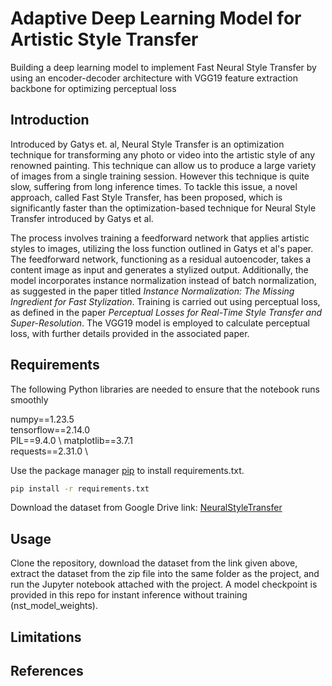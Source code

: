 # Adaptive Deep Learning Model for Artistic Style Transfer

Building a deep learning model to implement Fast Neural Style Transfer by using an encoder-decoder architecture with VGG19 feature extraction backbone for optimizing perceptual loss

## Introduction

Introduced by Gatys et. al, Neural Style Transfer is an optimization technique for transforming any photo or video into the artistic style of any renowned painting. This technique can allow us to produce a large variety of images from a single training session. However this technique is quite slow, suffering from long inference times. To tackle this issue, a novel approach, called Fast Style Transfer, has been proposed, which is significantly faster than the optimization-based technique for Neural Style Transfer introduced by Gatys et al. 

The process involves training a feedforward network that applies artistic styles to images, utilizing the loss function outlined in Gatys et al's paper. The feedforward network, functioning as a residual autoencoder, takes a content image as input and generates a stylized output. Additionally, the model incorporates instance normalization instead of batch normalization, as suggested in the paper titled *Instance Normalization: The Missing Ingredient for Fast Stylization*. Training is carried out using perceptual loss, as defined in the paper *Perceptual Losses for Real-Time Style Transfer and Super-Resolution*. The VGG19 model is employed to calculate perceptual loss, with further details provided in the associated paper.

## Requirements

The following Python libraries are needed to ensure that the notebook runs smoothly

numpy==1.23.5 \
tensorflow==2.14.0 \
PIL==9.4.0 \ 
matplotlib==3.7.1 \
requests==2.31.0 \

Use the package manager [pip](https://pip.pypa.io/en/stable/) to install requirements.txt.

```bash
pip install -r requirements.txt
```

Download the dataset from Google Drive link: [NeuralStyleTransfer](https://drive.google.com/file/d/15IF18bDscAVg8eAta6PGtKYmLEta-Ofd/view?usp=sharing)

## Usage

Clone the repository, download the dataset from the link given above, extract the dataset from the zip file into the same folder as the project, and run the Jupyter notebook attached with the project. A model checkpoint is provided in this repo for instant inference without training (nst_model_weights).

## Limitations


## References
